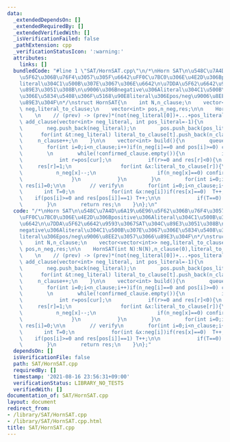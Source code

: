```yaml
---
data:
  _extendedDependsOn: []
  _extendedRequiredBy: []
  _extendedVerifiedWith: []
  _isVerificationFailed: false
  _pathExtension: cpp
  _verificationStatusIcon: ':warning:'
  attributes:
    links: []
  bundledCode: "#line 1 \"SAT/HornSAT.cpp\"\n/*\nHorn SAT\n\u548C\u7A4D\u6A19\u6E96\
    \u5F62\u306B\u76F4\u3057\u305F\u6642\uFF0C\u7BC0\u306E\u4E2D\u306Bpositive\u306A\
    literal\u304C1\u500B\u307E\u3067\u306E\u6642\n\u7DDA\u5F62\u6642\u9593\u3067SAT\u304C\
    \u89E3\u3051\u308B\n\u9006\u306Bnegative\u306Aliteral\u304C1\u500B\u307E\u3067\
    \u306E\u5834\u5408\u306F\u5168\u90E8literal\u306Epos/neg\u9006\u8EE2\u3057\u3066\
    \u89E3\u304F\n*/\nstruct HornSAT{\n    int N,n_clause;\n    vector<vector<int>>\
    \ neg,literal_to_clause;\n    vector<int> pos,n_neg,res;\n\n    HornSAT(int N):N(N),n_clause(0),literal_to_clause(N),res(N,-1){}\n\
    \    \n    // (prev) -> (prev)*(not(neg_literal[0])+...+pos_literal)\n    void\
    \ add_clause(vector<int> neg_literal, int pos_literal=-1){\n        n_neg.push_back(neg_literal.size());\n\
    \        neg.push_back(neg_literal);\n        pos.push_back(pos_literal);\n  \
    \      for(int &t:neg_literal) literal_to_clause[t].push_back(n_clause);\n   \
    \     n_clause++;\n    }\n\n    vector<int> build(){\n        queue<int> confirmed_clause;\n\
    \        for(int i=0;i<n_clause;i++)if(n_neg[i]==0 and pos[i]>=0) confirmed_clause.push(i);\n\
    \        \n        while(!confirmed_clause.empty()){\n            int cur=confirmed_clause.front();confirmed_clause.pop();\n\
    \            int r=pos[cur];\n            if(r>=0 and res[r]<0){\n           \
    \     res[r]=1;\n                for(int &x:literal_to_clause[r]){\n         \
    \           n_neg[x]--;\n                    if(n_neg[x]==0) confirmed_clause.push(x);\n\
    \                }\n            }\n        }\n        for(int i=0;i<N;i++)if(res[i]==-1)\
    \ res[i]=0;\n\n        // verify\n        for(int i=0;i<n_clause;i++){\n     \
    \       int T=0;\n            for(int &x:neg[i])if(res[x]==0)  T++;\n        \
    \    if(pos[i]>=0 and res[pos[i]]==1) T++;\n\n            if(T==0) return {};\n\
    \        }\n        return res;\n    }\n};\n"
  code: "/*\nHorn SAT\n\u548C\u7A4D\u6A19\u6E96\u5F62\u306B\u76F4\u3057\u305F\u6642\
    \uFF0C\u7BC0\u306E\u4E2D\u306Bpositive\u306Aliteral\u304C1\u500B\u307E\u3067\u306E\
    \u6642\n\u7DDA\u5F62\u6642\u9593\u3067SAT\u304C\u89E3\u3051\u308B\n\u9006\u306B\
    negative\u306Aliteral\u304C1\u500B\u307E\u3067\u306E\u5834\u5408\u306F\u5168\u90E8\
    literal\u306Epos/neg\u9006\u8EE2\u3057\u3066\u89E3\u304F\n*/\nstruct HornSAT{\n\
    \    int N,n_clause;\n    vector<vector<int>> neg,literal_to_clause;\n    vector<int>\
    \ pos,n_neg,res;\n\n    HornSAT(int N):N(N),n_clause(0),literal_to_clause(N),res(N,-1){}\n\
    \    \n    // (prev) -> (prev)*(not(neg_literal[0])+...+pos_literal)\n    void\
    \ add_clause(vector<int> neg_literal, int pos_literal=-1){\n        n_neg.push_back(neg_literal.size());\n\
    \        neg.push_back(neg_literal);\n        pos.push_back(pos_literal);\n  \
    \      for(int &t:neg_literal) literal_to_clause[t].push_back(n_clause);\n   \
    \     n_clause++;\n    }\n\n    vector<int> build(){\n        queue<int> confirmed_clause;\n\
    \        for(int i=0;i<n_clause;i++)if(n_neg[i]==0 and pos[i]>=0) confirmed_clause.push(i);\n\
    \        \n        while(!confirmed_clause.empty()){\n            int cur=confirmed_clause.front();confirmed_clause.pop();\n\
    \            int r=pos[cur];\n            if(r>=0 and res[r]<0){\n           \
    \     res[r]=1;\n                for(int &x:literal_to_clause[r]){\n         \
    \           n_neg[x]--;\n                    if(n_neg[x]==0) confirmed_clause.push(x);\n\
    \                }\n            }\n        }\n        for(int i=0;i<N;i++)if(res[i]==-1)\
    \ res[i]=0;\n\n        // verify\n        for(int i=0;i<n_clause;i++){\n     \
    \       int T=0;\n            for(int &x:neg[i])if(res[x]==0)  T++;\n        \
    \    if(pos[i]>=0 and res[pos[i]]==1) T++;\n\n            if(T==0) return {};\n\
    \        }\n        return res;\n    }\n};"
  dependsOn: []
  isVerificationFile: false
  path: SAT/HornSAT.cpp
  requiredBy: []
  timestamp: '2021-08-16 23:56:31+09:00'
  verificationStatus: LIBRARY_NO_TESTS
  verifiedWith: []
documentation_of: SAT/HornSAT.cpp
layout: document
redirect_from:
- /library/SAT/HornSAT.cpp
- /library/SAT/HornSAT.cpp.html
title: SAT/HornSAT.cpp
---
```

